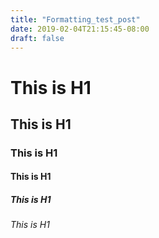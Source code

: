 ```yaml
---
title: "Formatting_test_post"
date: 2019-02-04T21:15:45-08:00
draft: false
---
```


# This is H1
## This is H1
### This is H1
#### This is H1
##### This is H1
###### This is H1
